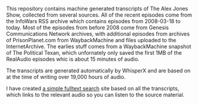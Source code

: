 This repository contains machine generated transcripts of The Alex Jones Show, collected from several sources.
All of the recent episodes come from the InfoWars RSS archive which contains episodes from 2008-03-18
to today. Most of the episodes from before 2008 come from Genesis Communications Network archives, with
additional episodes from archives of PrisonPlanet.com from WaybackMachine and files uploaded to the InternetArchive. 
The earlies stuff comes from a WaybackMachine snapshot of The Political Texan, which unfornately only saved the first 1MB
of the RealAudio episodes whic is about 15 minutes of audio. 

The transcripts are generated automatically by WhisperX and are based on at the time of writing over 19,000 hours
of audio.

I have created [a simple fulltext search](https://fight.fudgie.org) site based on all the transcripts, which links to the relevant
audio so you can listen to the source material.

